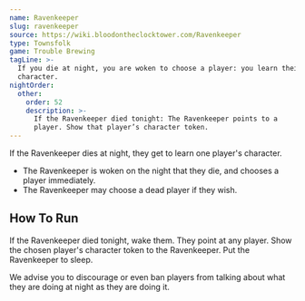 ```yaml
---
name: Ravenkeeper
slug: ravenkeeper
source: https://wiki.bloodontheclocktower.com/Ravenkeeper
type: Townsfolk
game: Trouble Brewing
tagLine: >-
  If you die at night, you are woken to choose a player: you learn their
  character.
nightOrder:
  other:
    order: 52
    description: >-
      If the Ravenkeeper died tonight: The Ravenkeeper points to a
      player. Show that player’s character token.
---
```


If the Ravenkeeper dies at night, they get to learn one player's
character.

- The Ravenkeeper is woken on the night that they die, and chooses a
  player immediately.
- The Ravenkeeper may choose a dead player if they wish.

## How To Run

If the Ravenkeeper died tonight, wake them. They point at any player.
Show the chosen player's character token to the Ravenkeeper. Put the
Ravenkeeper to sleep.

We advise you to discourage or even ban players from talking about what
they are doing at night as they are doing it.
